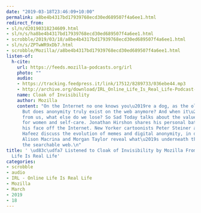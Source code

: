 ```yaml
---
date: "2019-03-18T23:46:09+10:00"
permalink: a8be4b4317bd17939768ecd30ed689507f4a6ee1.html
redirect_from:
- sl/n/d20190318234609.html
- sl/n/s/ha8be4b4317bd17939768ecd30ed689507f4a6ee1.html
- scrobble/2019/03/18/a8be4b4317bd17939768ecd30ed689507f4a6ee1.html
- sl/n/s/ZPTwWR9xDb7.html
- scrobble/Mozilla//a8be4b4317bd17939768ecd30ed689507f4a6ee1.html
listen-of:
  h-cite:
    url: https://feeds.mozilla-podcasts.org/irl
    photo: ""
    audio:
    - https://tracking.feedpress.it/link/17512/8289733/036ebe44.mp3
    - http://archive.org/download/IRL_Online_Life_Is_Real_Life-Podcast-by-Mozilla/036ebe44.mp3
    name: Cloak of Invisibility
    author: Mozilla
    content: "On the Internet no one knows you\u2019re a dog, as the old joke goes.
      But does anonymity truly exist on the web anymore? And when it\u2019s taken
      from us, what else do we lose? So Sad Today talks about the value of anonymity
      for women and self-care. Jonathan Hirshon shares his personal battle to keep
      his face off the Internet. New Yorker cartoonists Peter Steiner and Kaamran
      Hafeez discuss the evolution of memes and digital anonymity, in dog years.  And
      Alison Macrina and Morgan Taylor reveal what\u2019s underneath the surface of
      the searchable web.\n"
title: ' \ud83c\udfa7 Listened to Cloak of Invisibility by Mozilla From IRL - Online
  Life Is Real Life'
categories:
- scrobble
- audio
- IRL - Online Life Is Real Life
- Mozilla
- March
- 2019
- 18
---
```

